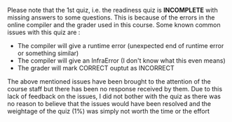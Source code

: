Please note that the 1st quiz, i.e. the readiness quiz is <b>INCOMPLETE</b> with missing answers to some questions. This is because of the errors in the online compiler and the grader used in this course.
Some known common issues with this quiz are :
* The compiler will give a runtime error (unexpected end of runtime error or something similar)
* The compiler will give an InfraError (I don't know what this even means)
* The grader will mark CORRECT ouptut as INCORRECT

The above mentioned issues have been brought to the attention of the course staff but there has been no response received by them. Due to this lack of feedback on the issues, I did not bother with the quiz as there was no reason to believe that the issues would have been resolved and the weightage of the quiz (1%) was simply not worth the time or the effort
